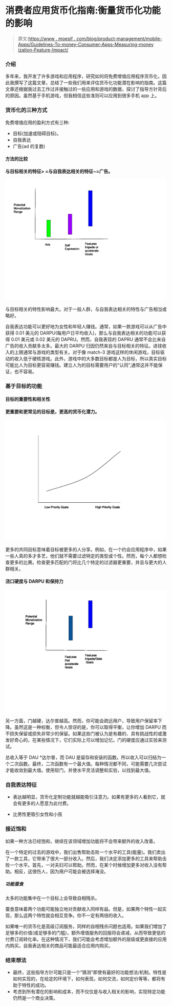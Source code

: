 # 消费者应用货币化指南:衡量货币化功能的影响

> 原文:[https://www . moesif . com/blog/product-management/mobile-Apps/Guidelines-To-money-Consumer-Apps-Measuring-money ization-Feature-Impact/](https://www.moesif.com/blog/product-management/mobile-apps/Guidelines-To-Monetize-Consumer-Apps-Measuring-Monetization-Feature-Impact/)

### 介绍

多年来，我开发了许多游戏和应用程序，研究如何将免费增值应用程序货币化，因此我撰写了这篇文章，总结了一些我们用来评估货币化功能潜在影响的指南。这篇文章还根据我过去工作过并接触过的一些应用和游戏的数据，探讨了指导方针背后的原因。虽然基于手机游戏，但我相信这些准则可以应用到很多手机 app 上。

### 货币化的三种方式

免费增值应用的盈利方式有三种:

*   目标(加速或阻碍目标)。
*   自我表达
*   广告(ad 的复数)

#### 方法的比较

**与目标相关的特征> =与自我表达相关的特征~=广告。**

![Estimating Impact of Revenue Features](img/3b99e0178a89b980332eb215fc2a91c7.png)

与目标相关的特性影响最大。对于一般人群，与自我表达相关的特性与广告相当或略好。

自我表达功能可以更好地为女性和年轻人赚钱。通常，如果一款游戏可以从广告中获得 0.01 美元的 DARPU(每用户日平均收入)，那么与自我表达相关的功能可以获得 0.01 美元或 0.02 美元的 DAPRU。然而，自我表现的 DAPRU 通常不会比来自广告的收入贡献多太多。最大的 DARPU 归因仍然来自与目标相关的特征。进球收入的上限通常与游戏的类型有关。对于像 match-3 游戏这样的休闲游戏，目标驱动的收入低于硬核游戏。此外，游戏中的大多数目标都是人为目标，所以真实目标可能比人为目标更容易赚钱。建立人为的目标需要用户的“认同”,通常这并不能保证，也不容易。

### 基于目标的功能

#### 目标的重要性和相关性

**更重要和更常见的目标是，更高的货币化潜力。**

![alt](img/4a3b19b36ea87c01f58315665639c884.png)

更多的共同目标意味着目标被更多的人分享。例如，在一个约会应用程序中，如果一些人真的多才多艺，他们就不需要过滤特定的类型或个性。然而，每个人都想检查更多的比赛。检查更多匹配的门将比几个特定的过滤器更重要，并且与更大的人群相关。

#### 浇口硬度与 DARPU 和保持力

![alt](img/5eddf77e2c0086378a44988522856b1b.png)

另一方面，门越硬，达尔普越高。然而，你可能会疏远用户，导致用户保留率下降。虽然这是一种权衡，但令人惊讶的是，你可以取得平衡，让你增加 DARPU 而不损失保留或损失非常少的保留。如果这些门被认为是有趣的、具有挑战性的或激发好奇心的，在某些情况下，它们实际上可以增加记忆。门的硬度应通过实验来测试。

总收入等于 DAU *达尔普，而 DAU 是留存和安装的函数。所以收入可以归结为一个二次函数。最终，二次函数有一个最大值。每种情况都不同，可能需要几次尝试才能收敛到最大值。使用软门，并使水平灵活调整和实验，以找到最大值。

### 自我表达特征

*   表达越明显，货币化定制功能就越能吸引注意力。如果有更多的人看到它，就会有更多的人愿意为此付费。

*   比男性更吸引女性和小孩

### 接近饱和

如果一种方法已经饱和，继续在该领域增加功能将不会带来额外的收入改善。

在一个特定的过去的游戏中，我们出售帮助击败一个水平的工具(能量)。我们卖出了一款工具，它带来了很大一部分收入。然后，我们决定添加更多的工具来帮助击败一个水平。首先，一对夫妇可以帮助。然而，在某个时候增加更多对收入没有帮助。相反，这很伤人，因为用户可能会被选择淹没。

##### 功能蚕食

太多的功能集中在一个目标上会导致自相残杀。

蚕食意味着两个功能可能独立地对贡献收入同样有益。但是，如果两个特性一起实现，那么这两个特性就会相互竞争。你不一定有两倍的收入。

如果唯一的货币化是高级订阅服务，同样的自相残杀问题也适用。如果我们增加了足够多的价值(或足够多的门槛)，额外增值服务的回报将会递减，从而导致更低的付费订阅转化率。在这种情况下，我们可能会考虑增加额外的层级或更直接的应用内购买。自我表达相关的商品可能最适合应用内购买。

### 结束想法

*   最终，这些指导方针可能只是一个“猜测”即使有最好的功能想法/机制。特性是如何实现的，在给定的环境下，如何表现，如何交流，如何定价等等，都将有助于特性的成功。
*   考虑到所有潜在的影响和成本，而不仅仅是与收入相关的影响，实现特定功能仍然是一个商业决策。